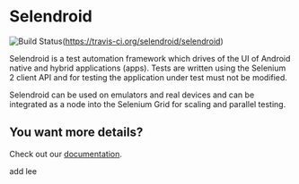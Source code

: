 Selendroid
==========

![Build Status](https://travis-ci.org/selendroid/selendroid.png?branch=master)(https://travis-ci.org/selendroid/selendroid)

Selendroid is a test automation framework which drives of the UI of Android native and hybrid applications (apps). Tests are written using the Selenium 2 client API and for testing the application under test must not be modified. 

Selendroid can be used on emulators and real devices and can be integrated as a node into the Selenium Grid for scaling and parallel testing. 


You want more details?
----------------------

Check out our [documentation](http://selendroid.io).

add lee


